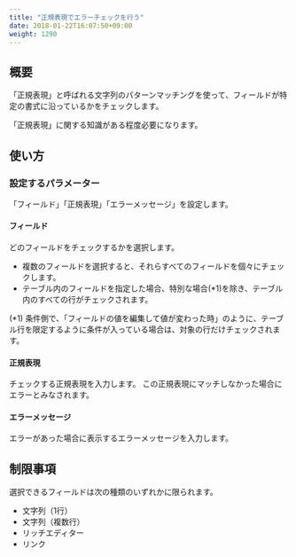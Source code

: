 ```yaml
---
title: "正規表現でエラーチェックを行う"
date: 2018-01-22T16:07:50+09:00
weight: 1290
---
```


## 概要

「正規表現」と呼ばれる文字列のパターンマッチングを使って、フィールドが特定の書式に沿っているかをチェックします。

「正規表現」に関する知識がある程度必要になります。

## 使い方

### 設定するパラメーター

「フィールド」「正規表現」「エラーメッセージ」を設定します。

#### フィールド

どのフィールドをチェックするかを選択します。

- 複数のフィールドを選択すると、それらすべてのフィールドを個々にチェックします。
- テーブル内のフィールドを指定した場合、特別な場合(*1)を除き、テーブル内のすべての行がチェックされます。

(*1) 条件側で、「フィールドの値を編集して値が変わった時」のように、テーブル行を限定するように条件が入っている場合は、対象の行だけチェックされます。

#### 正規表現

チェックする正規表現を入力します。
この正規表現にマッチしなかった場合にエラーとみなされます。

#### エラーメッセージ

エラーがあった場合に表示するエラーメッセージを入力します。

## 制限事項

選択できるフィールドは次の種類のいずれかに限られます。

- 文字列（1行）
- 文字列（複数行）
- リッチエディター
- リンク
